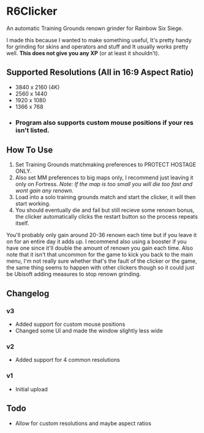 # R6Clicker
An automatic Training Grounds renown grinder for Rainbow Six Siege.

I made this because I wanted to make something useful, It's pretty handy for grinding for skins and operators and stuff and It usually works pretty well.
**This does not give you any XP** (or at least it shouldn't).

## Supported Resolutions (All in 16:9 Aspect Ratio)
- 3840 x 2160 (4K)
- 2560 x 1440
- 1920 x 1080
- 1366 x 768
- ### Program also supports custom mouse positions if your res isn't listed.

## How To Use
1. Set Training Grounds matchmaking preferences to PROTECT HOSTAGE ONLY.
2. Also set MM preferences to big maps only, I recommend just leaving it only on Fortress.
_Note: If the map is too small you will die too fast and wont gain any renown._
3. Load into a solo training grounds match and start the clicker, it will then start working.
4. You should eventually die and fail but still recieve some renown bonus, the clicker automatically clicks the restart button so the process repeats itself.

You'll probably only gain around 20-36 renown each time but if you leave it on for an entire day it adds up. I recommend also using a booster if you have one since it'll double the amount of renown you gain each time.
Also note that it isn't that uncommon for the game to kick you back to the main menu, I'm not really sure whether that's the fault of the clicker or the game, the same thing seems to happen with other clickers though so it could just be Ubisoft adding measures to stop renown grinding.

## Changelog
### v3
- Added support for custom mouse positions
- Changed some UI and made the window slightly less wide
### v2
- Added support for 4 common resolutions
### v1
- Initial upload

## Todo
- Allow for custom resolutions and maybe aspect ratios
